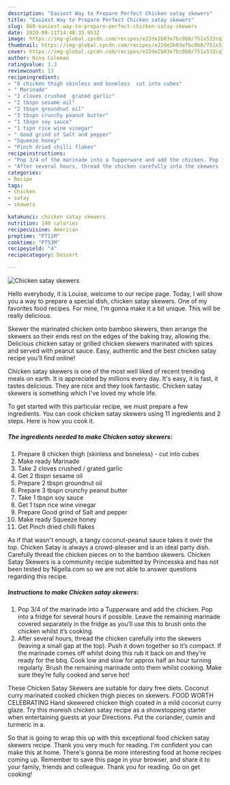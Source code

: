 ```yaml
---
description: "Easiest Way to Prepare Perfect Chicken satay skewers"
title: "Easiest Way to Prepare Perfect Chicken satay skewers"
slug: 869-easiest-way-to-prepare-perfect-chicken-satay-skewers
date: 2020-09-11T14:48:33.953Z
image: https://img-global.cpcdn.com/recipes/e22de2b03e7bc0b0/751x532cq70/chicken-satay-skewers-recipe-main-photo.jpg
thumbnail: https://img-global.cpcdn.com/recipes/e22de2b03e7bc0b0/751x532cq70/chicken-satay-skewers-recipe-main-photo.jpg
cover: https://img-global.cpcdn.com/recipes/e22de2b03e7bc0b0/751x532cq70/chicken-satay-skewers-recipe-main-photo.jpg
author: Nina Coleman
ratingvalue: 3.3
reviewcount: 13
recipeingredient:
- "8 chicken thigh skinless and boneless  cut into cubes"
- " Marinade"
- "2 cloves crushed  grated garlic"
- "2 tbspn sesame oil"
- "2 tbspn groundnut oil"
- "3 tbspn crunchy peanut butter"
- "1 tbspn soy sauce"
- "1 tspn rice wine vinegar"
- " Good grind of Salt and pepper"
- "Squeeze honey"
- "Pinch dried chilli flakes"
recipeinstructions:
- "Pop 3/4 of the marinade into a Tupperware and add the chicken. Pop into a fridge for several hours if possible. Leave the remaining marinade covered separately in the fridge as you’ll use this to brush onto the chicken whilst it’s cooking."
- "After several hours, thread the chicken carefully into the skewers (leaving a small gap at the top). Push it down together so it’s compact. If the marinade comes off whilst doing this rub it back on and they’re ready for the bbq. Cook low and slow for approx half an hour turning regularly. Brush the remaining marinade onto them whilst cooking. Make sure they’re fully cooked and serve hot!"
categories:
- Recipe
tags:
- chicken
- satay
- skewers

katakunci: chicken satay skewers 
nutrition: 140 calories
recipecuisine: American
preptime: "PT11M"
cooktime: "PT53M"
recipeyield: "4"
recipecategory: Dessert

---
```



![Chicken satay skewers](https://img-global.cpcdn.com/recipes/e22de2b03e7bc0b0/751x532cq70/chicken-satay-skewers-recipe-main-photo.jpg)

Hello everybody, it is Louise, welcome to our recipe page. Today, I will show you a way to prepare a special dish, chicken satay skewers. One of my favorites food recipes. For mine, I'm gonna make it a bit unique. This will be really delicious.

Skewer the marinated chicken onto bamboo skewers, then arrange the skewers so their ends rest on the edges of the baking tray, allowing the. Delicious chicken satay or grilled chicken skewers marinated with spices and served with peanut sauce. Easy, authentic and the best chicken satay recipe you&#39;ll find online!

Chicken satay skewers is one of the most well liked of recent trending meals on earth. It is appreciated by millions every day. It's easy, it is fast, it tastes delicious. They are nice and they look fantastic. Chicken satay skewers is something which I've loved my whole life.


To get started with this particular recipe, we must prepare a few ingredients. You can cook chicken satay skewers using 11 ingredients and 2 steps. Here is how you cook it.

<!--inarticleads1-->

##### The ingredients needed to make Chicken satay skewers:

1. Prepare 8 chicken thigh (skinless and boneless) - cut into cubes
1. Make ready  Marinade
1. Take 2 cloves crushed / grated garlic
1. Get 2 tbspn sesame oil
1. Prepare 2 tbspn groundnut oil
1. Prepare 3 tbspn crunchy peanut butter
1. Take 1 tbspn soy sauce
1. Get 1 tspn rice wine vinegar
1. Prepare  Good grind of Salt and pepper
1. Make ready Squeeze honey
1. Get Pinch dried chilli flakes


As if that wasn&#39;t enough, a tangy coconut-peanut sauce takes it over the top. Chicken Satay is always a crowd-pleaser and is an ideal party dish. Carefully thread the chicken pieces on to the bamboo skewers. Chicken Satay Skewers is a community recipe submitted by Princesska and has not been tested by Nigella.com so we are not able to answer questions regarding this recipe. 

<!--inarticleads2-->

##### Instructions to make Chicken satay skewers:

1. Pop 3/4 of the marinade into a Tupperware and add the chicken. Pop into a fridge for several hours if possible. Leave the remaining marinade covered separately in the fridge as you’ll use this to brush onto the chicken whilst it’s cooking.
1. After several hours, thread the chicken carefully into the skewers (leaving a small gap at the top). Push it down together so it’s compact. If the marinade comes off whilst doing this rub it back on and they’re ready for the bbq. Cook low and slow for approx half an hour turning regularly. Brush the remaining marinade onto them whilst cooking. Make sure they’re fully cooked and serve hot!


These Chicken Satay Skewers are suitable for dairy free diets. Coconut curry marinated cooked chicken thigh pieces on skewers. FOOD WORTH CELEBRATING Hand skewered chicken thigh coated in a mild coconut curry glaze. Try this moreish chicken satay recipe as a showstopping starter when entertaining guests at your Directions. Put the coriander, cumin and turmeric in a. 

So that is going to wrap this up with this exceptional food chicken satay skewers recipe. Thank you very much for reading. I'm confident you can make this at home. There's gonna be more interesting food at home recipes coming up. Remember to save this page in your browser, and share it to your family, friends and colleague. Thank you for reading. Go on get cooking!
